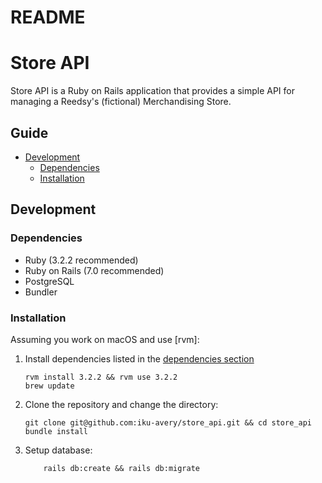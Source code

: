 # README

# Store API

Store API is a Ruby on Rails application that provides a simple API for managing a Reedsy's (fictional) Merchandising Store.

## Guide

- [Development](#development)
  - [Dependencies](#dependencies)
  - [Installation](#installation)

## Development
### Dependencies

- Ruby (3.2.2 recommended)
- Ruby on Rails (7.0 recommended)
- PostgreSQL
- Bundler

### Installation

Assuming you work on macOS and use [rvm]:

1. Install dependencies listed in the [dependencies section](#dependencies)

    ```shell
    rvm install 3.2.2 && rvm use 3.2.2
    brew update
    ```

2. Clone the repository and change the directory:

    ```shell
    git clone git@github.com:iku-avery/store_api.git && cd store_api
    bundle install
    ```

3. Setup database:
    ```shell
        rails db:create && rails db:migrate
    ```


